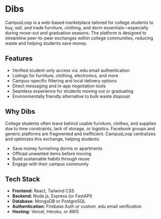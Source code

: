 # Dibs

CampusLoop is a web-based marketplace tailored for college students to buy, sell, and trade furniture, clothing, and dorm essentials—especially during move-out and graduation seasons. The platform is designed to streamline peer-to-peer exchanges within college communities, reducing waste and helping students save money.

## Features

- Verified student-only access via .edu email authentication
- Listings for furniture, clothing, electronics, and more
- Campus-specific filtering and local delivery options
- Direct messaging and in-app negotiation tools
- Seamless experience for students moving out or graduating
- Environmentally friendly alternative to bulk waste disposal

## Why Dibs

College students often leave behind usable furniture, clothes, and supplies due to time constraints, lack of storage, or logistics. Facebook groups and generic platforms are fragmented and inefficient. CampusLoop centralizes and optimizes this exchange, helping students:

- Save money furnishing dorms or apartments
- Offload unwanted items before moving
- Build sustainable habits through reuse
- Engage with their campus community

## Tech Stack

- **Frontend:** React, Tailwind CSS
- **Backend:** Node.js, Express (or FastAPI)
- **Database:** MongoDB or PostgreSQL
- **Authentication:** Firebase Auth or custom .edu email verification
- **Hosting:** Vercel, Heroku, or AWS